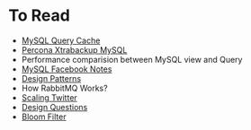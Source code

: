 # To Read

* [MySQL Query Cache](https://www.percona.com/blog/2006/07/27/mysql-query-cache/)
* [Percona Xtrabackup MySQL](https://www.percona.com/doc/percona-xtrabackup/2.3/how_xtrabackup_works.html)
* Performance comparision between MySQL view and Query
* [MySQL Facebook Notes](https://www.facebook.com/pg/MySQLatFacebook/notes/)
* [Design Patterns](https://sourcemaking.com/design_patterns)
* How RabbitMQ Works?
* [Scaling Twitter](http://highscalability.com/blog/2013/7/8/the-architecture-twitter-uses-to-deal-with-150m-active-users.html)
* [Design Questions](http://blog.gainlo.co/)
* [Bloom Filter](https://medium.com/@nhanttse01989/three-useful-probabilistic-data-structures-every-big-data-engineer-should-know-8f3b5225afea#.asc0btmpz)

